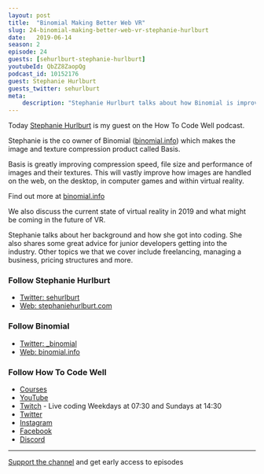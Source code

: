 ```yaml
---
layout: post
title:  "Binomial Making Better Web VR"
slug: 24-binomial-making-better-web-vr-stephanie-hurlburt
date:   2019-06-14
season: 2
episode: 24
guests: [sehurlburt-stephanie-hurlburt]
youtubeId: QbZZ8ZaopQg
podcast_id: 10152176
guest: Stephanie Hurlburt
guests_twitter: sehurlburt
meta:
    description: "Stephanie Hurlburt talks about how Binomial is improving image and texture rending on the web in this How To Code Well podcast"
---
```


Today [Stephanie Hurlburt](https://twitter.com/sehurlburt) is my guest on the How To Code Well podcast.

Stephanie is the co owner of Binomial ([binomial.info](http://binomial.info)) which makes the image and texture compression product called Basis.  

Basis is greatly improving compression speed, file size and performance of images and their textures.  This will vastly improve how images are handled on the web, on the desktop, in computer games and within virtual reality.

Find out more at [binomial.info](http://binomial.info)

We also discuss the current state of virtual reality in 2019 and what might be coming in the future of VR. 

Stephanie talks about her background and how she got into coding. She also shares some great advice for junior developers getting into the industry. Other topics we that we cover include freelancing, managing a business, pricing structures and more.

### Follow Stephanie Hurlburt
- [Twitter: sehurlburt](https://twitter.com/sehurlburt)
- [Web: stephaniehurlburt.com](http://stephaniehurlburt.com)

### Follow Binomial
- [Twitter:  _binomial](https://twitter.com/_binomial)
- [Web: binomial.info](http://binomial.info)

### Follow How To Code Well
- [Courses](http://howtocodewell.net)
- [YouTube](http://youtube.com/howtocodewell)
- [Twitch](http://twitch.tv/howtocodewell) - Live coding Weekdays at 07:30 and Sundays at 14:30
- [Twitter](https://twitter.com/howtocodewell)
- [Instagram](http://instagram.com/howtocodewell/)
- [Facebook](http://facebook.com/howtocodewell/)
- [Discord](http://howtocodewell.net/discord)

-------------------------------

[Support the channel](https://www.patreon.com/howToCodeWell) and get early access to episodes
